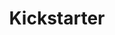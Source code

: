 ---
title: Kickstarter
website: https://www.kickstarter.com/projects/hl2/pld-hl2-panorama-sigfox-lorawan-iot-device-saas-pl?ref=events
endDate: 2017-10-07
---